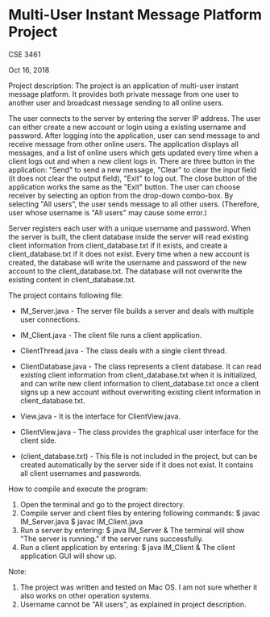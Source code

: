 # Multi-User Instant Message Platform Project

CSE 3461

Oct 16, 2018


Project description:
The project is an application of multi-user instant message platform. It provides both private message from one user to another user and broadcast message sending to all online users. 

The user connects to the server by entering the server IP address. The user can either create a new account or login using a existing username and password. After logging into the application, user can send message to and receive message from other online users. The application displays all messages, and a list of online users which gets updated every time when a client logs out and when a new client logs in. There are three button in the application: "Send" to send a new message, "Clear" to clear the input field (it does not clear the output field), "Exit" to log out. The close button of the application works the same as the "Exit" button. The user can choose receiver by selecting an option from the drop-down combo-box. By selecting "All users", the user sends message to all other users. (Therefore, user whose username is "All users" may cause some error.)

Server registers each user with a unique username and password. When the server is built, the client database inside the server will read existing client information from client_database.txt if it exists, and create a client_database.txt if it does not exist. Every time when a new account is created, the database will write the username and password of the new account to the client_database.txt. The database will not overwrite the existing content in client_database.txt.


The project contains following file:
 * IM_Server.java - The server file builds a server and deals with multiple user connections.

 * IM_Client.java - The client file runs a client application.

 * ClientThread.java - The class deals with a single client thread.

 * ClientDatabase.java - The class represents a client database. It can read existing client information from client_database.txt when it is initialized, and can write new client information to client_database.txt once a client signs up a new account without overwriting existing client information in client_database.txt.

 * View.java - It is the interface for ClientView.java.

 * ClientView.java - The class provides the graphical user interface for the client side.

 * (client_database.txt) - This file is not included in the project, but can be created automatically by the server side if it does not exist. It contains all client usernames and passwords. 


How to compile and execute the program:
 1. Open the terminal and go to the project directory.
 2. Compile server and client files by entering following commands:
	 $ javac IM_Server.java
	 $ javac IM_Client.java
 3. Run a server by entering:
	 $ java IM_Server &
    The terminal will show "The server is running." if the server runs successfully.
 4. Run a client application by entering: 
	 $ java IM_Client &
    The client application GUI will show up.


Note:
 1. The project was written and tested on Mac OS. I am not sure whether it also works on other operation systems.
 2. Username cannot be "All users", as explained in project description.
